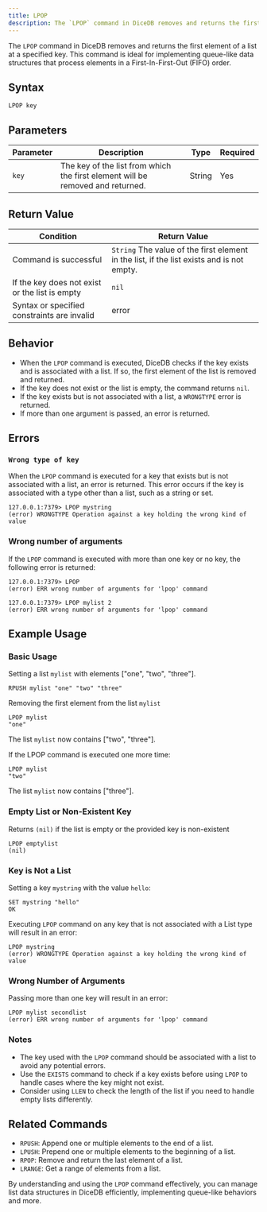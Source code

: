 ```yaml
---
title: LPOP
description: The `LPOP` command in DiceDB removes and returns the first element of a list at a specified key. This command is ideal for implementing queue-like data structures that process elements in a First-In-First-Out (FIFO) order.
---
```


The `LPOP` command in DiceDB removes and returns the first element of a list at a specified key. This command is ideal for implementing queue-like data structures that process elements in a First-In-First-Out (FIFO) order.

## Syntax

```plaintext
LPOP key
```

## Parameters

| Parameter   | Description                                                                     | Type    | Required |
| ----------- | --------------------------------------------------------------------------------| ------- | -------- |
| `key`       | The key of the list from which the first element will be removed and returned.  | String  | Yes      |



## Return Value

| Condition                                      | Return Value                                                                              |
|------------------------------------------------|-------------------------------------------------------------------------------------------|
| Command is successful                          | `String` The value of the first element in the list, if the list exists and is not empty. |
| If the key does not exist or the list is empty | `nil`                                                                                     |
| Syntax or specified constraints are invalid    |  error                                                                                    |



## Behavior

- When the `LPOP` command is executed, DiceDB checks if the key exists and is associated with a list. If so, the first element of the list is removed and returned.
- If the key does not exist or the list is empty, the command returns `nil`.
- If the key exists but is not associated with a list, a `WRONGTYPE` error is returned.
- If more than one argument is passed, an error is returned.

## Errors

### `Wrong type of key`

When the `LPOP` command is executed for a key that exists but is not associated with a list, an error is returned. This error occurs if the key is associated with a type other than a list, such as a string or set.

```DiceDB
127.0.0.1:7379> LPOP mystring
(error) WRONGTYPE Operation against a key holding the wrong kind of value
```
### Wrong number of arguments
If the `LPOP` command is executed with more than one key or no key, the following error is returned:

```DiceDB
127.0.0.1:7379> LPOP
(error) ERR wrong number of arguments for 'lpop' command
```

```DiceDB
127.0.0.1:7379> LPOP mylist 2
(error) ERR wrong number of arguments for 'lpop' command
```

## Example Usage

### Basic Usage
Setting a list `mylist` with elements \["one", "two", "three"\].

```DiceDB
RPUSH mylist "one" "two" "three"
```
Removing the first element from the list `mylist`

```DiceDB
LPOP mylist
"one"
```

The list `mylist` now contains \["two", "three"\].

If the LPOP command is executed one more time:
```DiceDB
LPOP mylist
"two"
```

The list `mylist` now contains \["three"\].



### Empty List or Non-Existent Key

Returns `(nil)` if the list is empty or the provided key is non-existent

```DiceDB
LPOP emptylist
(nil)
```




### Key is Not a List

Setting a key `mystring` with the value `hello`:

```DiceDB
SET mystring "hello"
OK
```

Executing `LPOP` command on any key that is not associated with a List type will result in an error:

```DiceDB
LPOP mystring
(error) WRONGTYPE Operation against a key holding the wrong kind of value
```

### Wrong Number of Arguments

Passing more than one key will result in an error:

```DiceDB
LPOP mylist secondlist
(error) ERR wrong number of arguments for 'lpop' command
```

### Notes

- The key used with the `LPOP` command should be associated with a list to avoid any potential errors.
- Use the `EXISTS` command to check if a key exists before using `LPOP` to handle cases where the key might not exist.
- Consider using `LLEN` to check the length of the list if you need to handle empty lists differently.

## Related Commands

- `RPUSH`: Append one or multiple elements to the end of a list.
- `LPUSH`: Prepend one or multiple elements to the beginning of a list.
- `RPOP`: Remove and return the last element of a list.
- `LRANGE`: Get a range of elements from a list.

By understanding and using the `LPOP` command effectively, you can manage list data structures in DiceDB efficiently, implementing queue-like behaviors and more.

